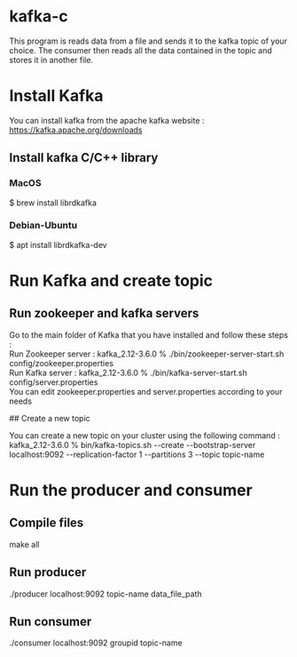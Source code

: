 # kafka-c

This program is  reads data from a file and sends it to the kafka topic of your choice. The consumer then reads all the data contained in the topic and stores it in another file.



# Install Kafka
You can install kafka from the apache kafka website : https://kafka.apache.org/downloads 
## Install kafka C/C++ library 
### MacOS 
$ brew install librdkafka
### Debian-Ubuntu
$ apt install librdkafka-dev

# Run Kafka and create topic
## Run zookeeper and kafka servers
<p>Go to the main folder of Kafka that you have installed and follow these steps : <br>
Run Zookeeper server : kafka_2.12-3.6.0 % ./bin/zookeeper-server-start.sh config/zookeeper.properties <br>
Run Kafka server :   kafka_2.12-3.6.0 % ./bin/kafka-server-start.sh config/server.properties <br>
You can edit zookeeper.properties and server.properties according to your needs <br></p>
## Create a new topic
<p>
  You can create a new topic on your cluster using the following command : <br>
  kafka_2.12-3.6.0 % bin/kafka-topics.sh --create --bootstrap-server localhost:9092 --replication-factor 1 --partitions 3 --topic topic-name
</p>

# Run the producer and consumer
## Compile files 
make all

## Run producer 
./producer localhost:9092 topic-name data_file_path

## Run consumer
./consumer localhost:9092 groupid topic-name




